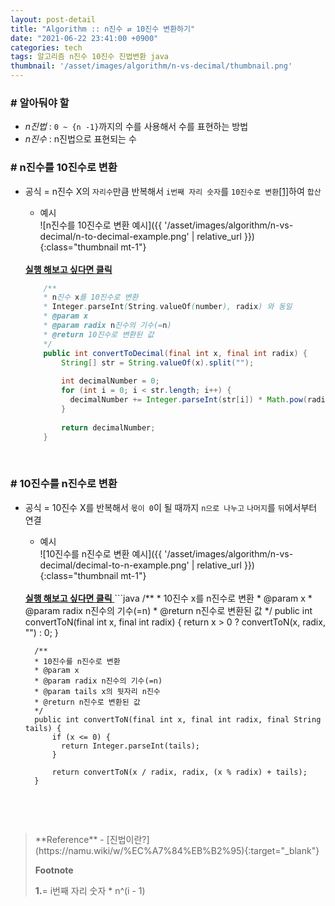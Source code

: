 ```yaml
---
layout: post-detail
title: "Algorithm :: n진수 ⇄ 10진수 변환하기"
date: "2021-06-22 23:41:00 +0900"
categories: tech
tags: 알고리즘 n진수 10진수 진법변환 java
thumbnail: '/asset/images/algorithm/n-vs-decimal/thumbnail.png'
---
```


### # 알아둬야 할
- *n진법* : `0 ~ {n -1}`까지의 수를 사용해서 수를 표현하는 방법
- *n진수* : n진법으로 표현되는 수


 
### # n진수를 10진수로 변환
- 공식 = n진수 X의 `자리수`만큼 반복해서 `i번째 자리 숫자`를 `10진수로 변환`<a href="#footnote-1" class="footnote">[1]</a>하여 `합산`
      
    - 예시   
    ![n진수를 10진수로 변환 예시]({{ '/asset/images/algorithm/n-vs-decimal/n-to-decimal-example.png' | relative_url }}){:class="thumbnail mt-1"}

    <br/>
    <a href="https://ideone.com/58fICM" target="_blank">
        <strong><i class="fas fa-play-circle"></i> 실행 해보고 싶다면 클릭</strong>
    </a>
    
    ```java
        /**
        * n진수 x를 10진수로 변환
        * Integer.parseInt(String.valueOf(number), radix) 와 동일
        * @param x
        * @param radix n진수의 기수(=n)
        * @return 10진수로 변환된 값
        */
        public int convertToDecimal(final int x, final int radix) {
            String[] str = String.valueOf(x).split("");
            
            int decimalNumber = 0;
            for (int i = 0; i < str.length; i++) {
              decimalNumber += Integer.parseInt(str[i]) * Math.pow(radix, str.length - i - 1);
            }
            
            return decimalNumber;
        }
    ``` 
<br/>

 
### # 10진수를 n진수로 변환 
- 공식 = 10진수 X를 반복해서 `몫이 0`이 될 때까지 `n으로 나누고` `나머지`를 `뒤`에서부터 연결  

    - 예시   
    ![10진수를 n진수로 변환 예시]({{ '/asset/images/algorithm/n-vs-decimal/decimal-to-n-example.png' | relative_url }}){:class="thumbnail mt-1"}


    <br/>
    <a href="https://ideone.com/NTDiak" target="_blank">
        <strong><i class="fas fa-play-circle"></i> 실행 해보고 싶다면 클릭</strong>
    </a>
    ```java
        /**
        * 10진수 x를 n진수로 변환
        * @param x
        * @param radix n진수의 기수(=n)
        * @return n진수로 변환된 값
        */
        public int convertToN(final int x, final int radix) {
            return x > 0 ? convertToN(x, radix, "") : 0;
        }
        
        /**
        * 10진수를 n진수로 변환
        * @param x
        * @param radix n진수의 기수(=n)
        * @param tails x의 뒷자리 n진수
        * @return n진수로 변환된 값
        */
        public int convertToN(final int x, final int radix, final String tails) {
            if (x <= 0) {
              return Integer.parseInt(tails);
            }
            
            return convertToN(x / radix, radix, (x % radix) + tails);
        }
    ```

<br/>
<br/>

<blockquote markdown="1">
**Reference**
- [진법이란?](https://namu.wiki/w/%EC%A7%84%EB%B2%95){:target="_blank"}

<br/>


**Footnote**
<p id="footnote-1" class="footnote-desc">
    <strong class="number">1.</strong>= i번째 자리 숫자 * n^(i - 1)
</p>
</blockquote>



